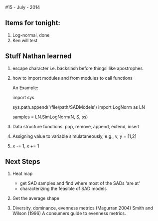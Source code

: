 #15 - July - 2014

## Items for tonight:

1. Log-normal, done
2. Ken will test

## Stuff Nathan learned
1. escape character i.e. backslash before thingsl like apostrophes
2. how to import modules and from modules to call functions
	
	An Example:
	
	import sys
	
	sys.path.append('/file/path/SADModels')
	import LogNorm as LN
	
	samples = LN.SimLogNorm(N, S, ss)
	
3. Data structure functions: pop, remove, append, extend, insert
4. Assigning value to variable simulataneously, e.g., v, y = [1,2]
5. x -= 1, x += 1



## Next Steps
1. Heat map
	* get SAD samples and find where most of the SADs 'are at'
	* characterizing the feasible of SAD models
2. Get the average shape

3. Diversity, dominance, evenness metrics (Magurran 2004) Smith and Wilson (1996) A consumers guide to evenness metrics.